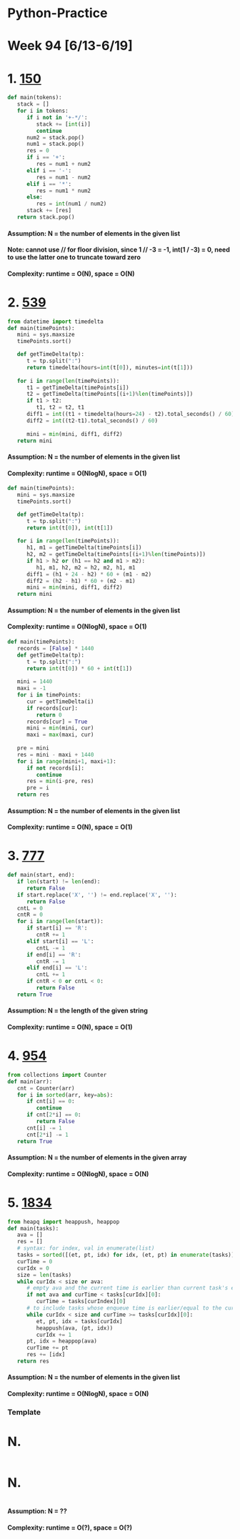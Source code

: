 # Python-Practice

# Week 94 [6/13-6/19]

# 1. [150](https://leetcode.com/problems/evaluate-reverse-polish-notation/)
```python
def main(tokens):
   stack = []
   for i in tokens:
      if i not in '+-*/':
         stack += [int(i)]
         continue
      num2 = stack.pop()
      num1 = stack.pop()
      res = 0
      if i == '+':
         res = num1 + num2
      elif i == '-':
         res = num1 - num2
      elif i == '*':
         res = num1 * num2
      else:
         res = int(num1 / num2)
      stack += [res]
   return stack.pop()
```
#### Assumption: N = the number of elements in the given list
#### Note: cannot use // for floor division, since 1 // -3 = -1, int(1 / -3) = 0, need to use the latter one to truncate toward zero
#### Complexity: runtime = O(N), space = O(N)

# 2. [539](https://leetcode.com/problems/minimum-time-difference/)
```python
from datetime import timedelta
def main(timePoints):
   mini = sys.maxsize
   timePoints.sort()

   def getTimeDelta(tp):
      t = tp.split(":")
      return timedelta(hours=int(t[0]), minutes=int(t[1]))
      
   for i in range(len(timePoints)):
      t1 = getTimeDelta(timePoints[i])
      t2 = getTimeDelta(timePoints[(i+1)%len(timePoints)])
      if t1 > t2:
         t1, t2 = t2, t1
      diff1 = int((t1 + timedelta(hours=24) - t2).total_seconds() / 60)
      diff2 = int((t2-t1).total_seconds() / 60)
      
      mini = min(mini, diff1, diff2)
   return mini
```
#### Assumption: N = the number of elements in the given list
#### Complexity: runtime = O(NlogN), space = O(1)

```python
def main(timePoints):
   mini = sys.maxsize
   timePoints.sort()

   def getTimeDelta(tp):
      t = tp.split(":")
      return int(t[0]), int(t[1])
      
   for i in range(len(timePoints)):
      h1, m1 = getTimeDelta(timePoints[i])
      h2, m2 = getTimeDelta(timePoints[(i+1)%len(timePoints)])
      if h1 > h2 or (h1 == h2 and m1 > m2):
         h1, m1, h2, m2 = h2, m2, h1, m1
      diff1 = (h1 + 24 - h2) * 60 + (m1 - m2)
      diff2 = (h2 - h1) * 60 + (m2 - m1)
      mini = min(mini, diff1, diff2)
   return mini
```
#### Assumption: N = the number of elements in the given list
#### Complexity: runtime = O(NlogN), space = O(1)
```python
def main(timePoints):
   records = [False] * 1440
   def getTimeDelta(tp):
      t = tp.split(":")
      return int(t[0]) * 60 + int(t[1])
   
   mini = 1440
   maxi = -1
   for i in timePoints:
      cur = getTimeDelta(i)
      if records[cur]:
         return 0
      records[cur] = True
      mini = min(mini, cur)
      maxi = max(maxi, cur)
   
   pre = mini
   res = mini - maxi + 1440
   for i in range(mini+1, maxi+1):
      if not records[i]:
         continue
      res = min(i-pre, res)
      pre = i
   return res
```
#### Assumption: N = the number of elements in the given list
#### Complexity: runtime = O(N), space = O(1)

# 3. [777](https://leetcode.com/problems/swap-adjacent-in-lr-string/submissions/)
```python
def main(start, end):
   if len(start) != len(end):
      return False
   if start.replace('X', '') != end.replace('X', ''):
      return False
   cntL = 0
   cntR = 0
   for i in range(len(start)):
      if start[i] == 'R':
         cntR += 1
      elif start[i] == 'L':
         cntL -= 1
      if end[i] == 'R':
         cntR -= 1
      elif end[i] == 'L':
         cntL += 1
      if cntR < 0 or cntL < 0:
         return False
   return True
```
#### Assumption: N = the length of the given string
#### Complexity: runtime = O(N), space = O(1)

# 4. [954](https://leetcode.com/problems/array-of-doubled-pairs/)
```python
from collections import Counter
def main(arr):
   cnt = Counter(arr)
   for i in sorted(arr, key=abs):
      if cnt[i] == 0:
         continue
      if cnt[2*i] == 0:
         return False
      cnt[i] -= 1
      cnt[2*i] -= 1
   return True
```
#### Assumption: N = the number of elements in the given array
#### Complexity: runtime = O(NlogN), space = O(N)

# 5. [1834](https://leetcode.com/problems/single-threaded-cpu/submissions/)
```python
from heapq import heappush, heappop
def main(tasks):
   ava = []
   res = []
   # syntax: for index, val in enumerate(list)
   tasks = sorted([(et, pt, idx) for idx, (et, pt) in enumerate(tasks)])
   curTime = 0
   curIdx = 0
   size = len(tasks)
   while curIdx < size or ava:
      # empty ava and the current time is earlier than current task's enqueue time
      if not ava and curTime < tasks[curIdx][0]:
         curTime = tasks[curIndex][0]
      # to include tasks whose enqueue time is earlier/equal to the current time 
      while curIdx < size and curTime >= tasks[curIdx][0]:
         et, pt, idx = tasks[curIdx]
         heappush(ava, (pt, idx))
         curIdx += 1
      pt, idx = heappop(ava)
      curTime += pt
      res += [idx]
   return res
```
#### Assumption: N = the number of elements in the given list
#### Complexity: runtime = O(NlogN), space = O(N)

### Template
# N. []()
```sql
```

# N. []()
```python
```
#### Assumption: N = ??
#### Complexity: runtime = O(?), space = O(?)
